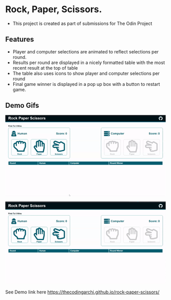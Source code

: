 # Rock, Paper, Scissors.
- This project is created as part of submissions for The Odin Project

## Features
- Player and computer selections are animated to reflect selections per round.
- Results per round are displayed in a nicely formatted table with the most recent result at the top of table
- The table also uses icons to show player and computer selections per round
- Final game winner is displayed in a pop up box with a button to restart game.

## Demo Gifs
![Won](gifs/winner.gif)

![Lost](gifs/loser.gif)

See Demo link here https://thecodingarchi.github.io/rock-paper-scissors/